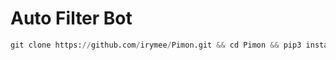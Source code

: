 # Auto Filter Bot
```python
git clone https://github.com/irymee/Pimon.git && cd Pimon && pip3 install -r requirements.txt && python3 bot py
``` 

